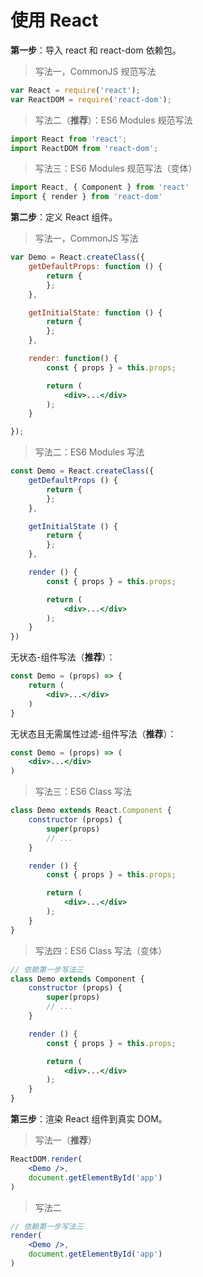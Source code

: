 # 使用 React

**第一步**：导入 react 和 react-dom 依赖包。

> 写法一，CommonJS 规范写法

```jsx
var React = require('react');
var ReactDOM = require('react-dom');
```

> 写法二（**推荐**）：ES6 Modules 规范写法

```jsx
import React from 'react';
import ReactDOM from 'react-dom';
```

> 写法三：ES6 Modules 规范写法（变体）

```jsx
import React, { Component } from 'react'
import { render } from 'react-dom'
```

**第二步**：定义 React 组件。

> 写法一，CommonJS 写法

```jsx
var Demo = React.createClass({
    getDefaultProps: function () {
        return {
        };
    },

    getInitialState: function () {
        return {
        };
    },

    render: function() {
        const { props } = this.props;

        return (
            <div>...</div>
        );
    }

});
```

> 写法二：ES6 Modules 写法

```jsx
const Demo = React.createClass({
    getDefaultProps () {
        return {
        };
    },

    getInitialState () {
        return {
        };
    },

    render () {
        const { props } = this.props;

        return (
            <div>...</div>
        );
    }
})
```

无状态-组件写法（**推荐**）：

```jsx
const Demo = (props) => {
    return (
        <div>...</div>
    )
}
```

无状态且无需属性过滤-组件写法（**推荐**）：

```jsx
const Demo = (props) => (
    <div>...</div>
)
```

> 写法三：ES6 Class 写法

```jsx
class Demo extends React.Component {
    constructor (props) {
        super(props)
        // ...
    }

    render () {
        const { props } = this.props;

        return (
            <div>...</div>
        );
    }
}
```

> 写法四：ES6 Class 写法（变体）

```jsx
// 依赖第一步写法三
class Demo extends Component {
    constructor (props) {
        super(props)
        // ...
    }

    render () {
        const { props } = this.props;

        return (
            <div>...</div>
        );
    }
}
```

**第三步**：渲染 React 组件到真实 DOM。

> 写法一（**推荐**）

```jsx
ReactDOM.render(
    <Demo />,
    document.getElementById('app')
)
```
> 写法二

```jsx
// 依赖第一步写法三
render(
    <Demo />,
    document.getElementById('app')
)
```
